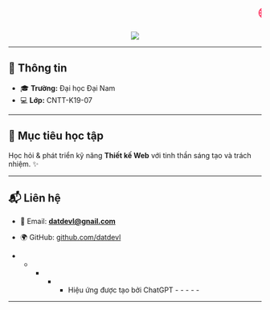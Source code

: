 <h1 align="center">
  <marquee behavior="scroll" direction="left" scrollamount="12">
    <span style="background: linear-gradient(to right, #ff416c, #ff4b2b); 
                 -webkit-background-clip: text; 
                 -webkit-text-fill-color: transparent;">
      🌐 2025_FIT4014_Thiết Kế Web
    </span>
  </marquee>
</h1>

<p align="center">
  <img src="https://readme-typing-svg.herokuapp.com?size=24&color=FF4B2B&center=true&vCenter=true&width=600&lines=👋+Xin+chào!;Mình+là+Lê+Văn+Đạt;SBD:+1971020090" />
</p>

---

## 🏫 Thông tin
- 🎓 **Trường:** Đại học Đại Nam  
- 💻 **Lớp:** CNTT-K19-07  

---

## 🚀 Mục tiêu học tập
Học hỏi & phát triển kỹ năng **Thiết kế Web** với tinh thần sáng tạo và trách nhiệm. ✨  

---

## 📬 Liên hệ
- 📧 Email: **datdevl@gnail.com**  
- 🌍 GitHub: [github.com/datdevl](https://github.com/datdevl)  
 
- - - - - Hiệu ứng được tạo bởi ChatGPT - - - - -
---
